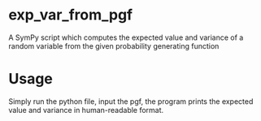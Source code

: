 # exp_var_from_pgf

A SymPy script which computes the expected value and variance of a random variable from the given probability generating function

# Usage

Simply run the python file, input the pgf, the program prints the expected value and variance in human-readable format.
